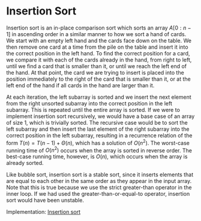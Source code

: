 # Insertion Sort

Insertion sort is an in-place comparison sort which sorts an array $A[0:n-1]$ in ascending order in a similar manner to how we sort a hand of cards. We start with an empty left hand and the cards face down on the table. We then remove one card at a time from the pile on the table and insert it into the correct position in the left hand. To find the correct position for a card, we compare it with each of the cards already in the hand, from right to left, until we find a card that is smaller than it, or until we reach the left end of the hand. At that point, the card we are trying to insert is placed into the position immediately to the right of the card that is smaller than it, or at the left end of the hand if all cards in the hand are larger than it.

At each iteration, the left subarray is sorted and we insert the next element from the right unsorted subarray into the correct position in the left subarray. This is repeated until the entire array is sorted. If we were to implement insertion sort recursively, we would have a base case of an array of size 1, which is trivially sorted. The recursive case would be to sort the left subarray and then insert the last element of the right subarray into the correct position in the left subarray, resulting in a recurrence relation of the form $T(n) = T(n-1) + \Theta(n)$, which has a solution of $O(n^2)$. The worst-case running time of $O(n^2)$ occurs when the array is sorted in reverse order. The best-case running time, however, is $O(n)$, which occurs when the array is already sorted.

Like bubble sort, insertion sort is a stable sort, since it inserts elements that are equal to each other in the same order as they appear in the input array. Note that this is true because we use the strict greater-than operator in the inner loop. If we had used the greater-than-or-equal-to operator, insertion sort would have been unstable.

Implementation: [Insertion sort](https://github.com/pl3onasm/CLRS/tree/main/algorithms/sorting/insertion-sort/insertionsort.c)
